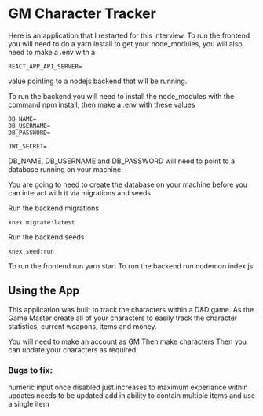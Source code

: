 # GM Character Tracker

Here is an application that I restarted for this interview.
To run the frontend you will need to do a yarn install to get your node_modules, you will also need to make a .env with a 
```
REACT_APP_API_SERVER=
```
value pointing to a nodejs backend that will be running.

To run the backend you will need to install the node_modules with the command npm install, then make a .env with these values
```
DB_NAME=
DB_USERNAME=
DB_PASSWORD=

JWT_SECRET=
```
DB_NAME, DB_USERNAME and DB_PASSWORD will need to point to a database running on your machine

You are going to need to create the database on your machine before you can interact with it via migrations and seeds

Run the backend migrations
```
knex migrate:latest
```

Run the backend seeds
```
knex seed:run
```

To run the frontend run yarn start
To run the backend run nodemon index.js

## Using the App
This application was built to track the characters within a D&D game. As the Game Master create all of your characters to easily track the character statistics, current weapons, items and money.

You will need to make an account as GM
Then make characters
Then you can update your characters as required

### Bugs to fix:

numeric input once disabled just increases to maximum
experiance within updates needs to be updated
add in ability to contain multiple items and use a single item

